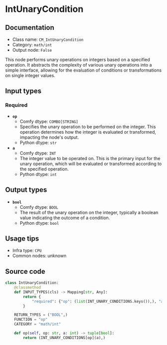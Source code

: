 # IntUnaryCondition
## Documentation
- Class name: `CM_IntUnaryCondition`
- Category: `math/int`
- Output node: `False`

This node performs unary operations on integers based on a specified operation. It abstracts the complexity of various unary operations into a simple interface, allowing for the evaluation of conditions or transformations on single integer values.
## Input types
### Required
- **`op`**
    - Comfy dtype: `COMBO[STRING]`
    - Specifies the unary operation to be performed on the integer. This operation determines how the integer is evaluated or transformed, impacting the node's output.
    - Python dtype: `str`
- **`a`**
    - Comfy dtype: `INT`
    - The integer value to be operated on. This is the primary input for the unary operation, which will be evaluated or transformed according to the specified operation.
    - Python dtype: `int`
## Output types
- **`bool`**
    - Comfy dtype: `BOOL`
    - The result of the unary operation on the integer, typically a boolean value indicating the outcome of a condition.
    - Python dtype: `bool`
## Usage tips
- Infra type: `CPU`
- Common nodes: unknown


## Source code
```python
class IntUnaryCondition:
    @classmethod
    def INPUT_TYPES(cls) -> Mapping[str, Any]:
        return {
            "required": {"op": (list(INT_UNARY_CONDITIONS.keys()),), "a": DEFAULT_INT}
        }

    RETURN_TYPES = ("BOOL",)
    FUNCTION = "op"
    CATEGORY = "math/int"

    def op(self, op: str, a: int) -> tuple[bool]:
        return (INT_UNARY_CONDITIONS[op](a),)

```
